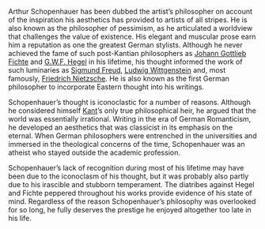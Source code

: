 Arthur Schopenhauer has been dubbed the artist’s philosopher on account of the inspiration his aesthetics has provided to artists of all stripes. He is also known as the philosopher of pessimism, as he articulated a worldview that challenges the value of existence. His elegant and muscular prose earn him a reputation as one the greatest German stylists. Although he never achieved the fame of such post-Kantian philosophers as [Johann Gottlieb Fichte](http://www.iep.utm.edu/fichtejg/) and [G.W.F. Hegel](http://www.iep.utm.edu/hegelsoc/) in his lifetime, his thought informed the work of such luminaries as [Sigmund Freud](http://www.iep.utm.edu/freud/), [Ludwig Wittgenstein](http://www.iep.utm.edu/wittgens/) and, most famously, [Friedrich Nietzsche](http://www.iep.utm.edu/nietzsch/). He is also known as the first German philosopher to incorporate Eastern thought into his writings.

Schopenhauer’s thought is iconoclastic for a number of reasons. Although he considered himself [Kant](http://www.iep.utm.edu/kantmeta/)’s only true philosophical heir, he argued that the world was essentially irrational. Writing in the era of German Romanticism, he developed an aesthetics that was classicist in its emphasis on the eternal. When German philosophers were entrenched in the universities and immersed in the theological concerns of the time, Schopenhauer was an atheist who stayed outside the academic profession.

Schopenhauer’s lack of recognition during most of his lifetime may have been due to the iconoclasm of his thought, but it was probably also partly due to his irascible and stubborn temperament. The diatribes against Hegel and Fichte peppered throughout his works provide evidence of his state of mind. Regardless of the reason Schopenhauer’s philosophy was overlooked for so long, he fully deserves the prestige he enjoyed altogether too late in his life.